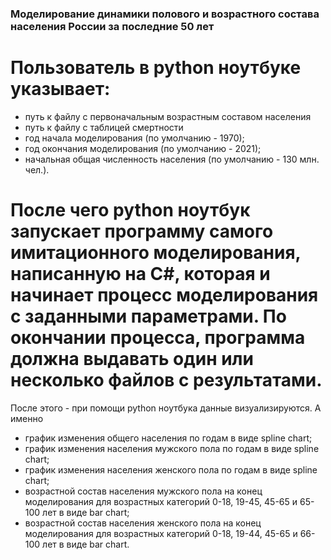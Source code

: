 ### Моделирование динамики полового и возрастного состава населения России за последние 50 лет

# Пользователь в python ноутбуке указывает:
- путь к файлу с первоначальным возрастным составом населения
- путь к файлу с таблицей смертности
- год начала моделирования (по умолчанию - 1970);
- год окончания моделирования (по умолчанию - 2021);
- начальная общая численность населения (по умолчанию - 130 млн. чел.).

# После чего python ноутбук запускает программу самого имитационного моделирования, написанную на C#, которая и начинает процесс моделирования с заданными параметрами. По окончании процесса, программа должна выдавать один или несколько файлов с результатами. 

После этого - при помощи python ноутбука данные визуализируются. А именно
- график изменения общего населения по годам в виде spline chart;
- график изменения населения мужского пола по годам в виде spline chart;
- график изменения населения женского пола по годам в виде spline chart;
- возрастной состав населения мужского пола на конец моделирования для возрастных категорий 0-18, 19-45, 45-65 и 65-100 лет в виде bar chart;
- возрастной состав населения женского пола на конец моделирования для возрастных категорий 0-18, 19-44, 45-65 и 66-100 лет в виде bar chart.
